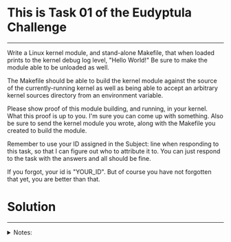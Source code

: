 # This is Task 01 of the Eudyptula Challenge
--------------------------------------------

Write a Linux kernel module, and stand-alone Makefile, that when loaded
prints to the kernel debug log level, "Hello World!"  Be sure to make
the module able to be unloaded as well.

The Makefile should be able to build the kernel module against the
source of the currently-running kernel as well as being able to accept
an arbitrary kernel sources directory from an environment variable.

Please show proof of this module building, and running, in your
kernel.  What this proof is up to you.  I'm sure you can come up with
something.  Also be sure to send the kernel module you wrote, along with
the Makefile you created to build the module.

Remember to use your ID assigned in the Subject: line when responding to
this task, so that I can figure out who to attribute it to.  You can
just respond to the task with the answers and all should be fine.

If you forgot, your id is "YOUR_ID".  But of course you have not
forgotten that yet, you are better than that.

# Solution
----------
<details>
<summary>Notes:</summary>
<br>

There are some basic information the kernel requires before loading the module:
```c
MODULE_LICENSE("GPL");
MODULE_AUTHOR("Name");
MODULE_DESCRIPTION("Description");
MODULE_VERSION("1.0");
```

Next are the entry and exit macros, which point to specific functions:
```c
module_init(...);
module_exit(...);
```

Notes use these to insert the module into the kernel. (This taints the kernel.)
```
sudo insmod hello.ko
sudo rmmod hello
```


</details>

